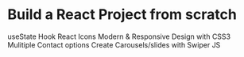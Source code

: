 # Build a React Project from scratch
  useState Hook
  React Icons
  Modern & Responsive Design with CSS3
  Mulitiple Contact options
  Create Carousels/slides with Swiper JS
 
